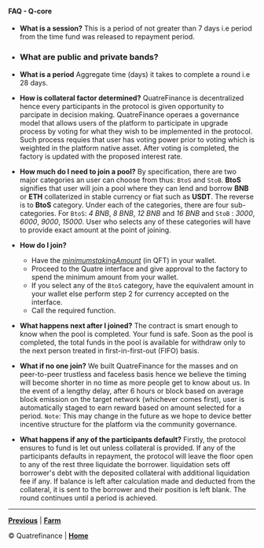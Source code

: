 #### FAQ - Q-core

- **What is a session?**
This is a period of not greater than 7 days i.e period from the time fund was released to repayment period.

- ### What are public and private bands?

- **What is a period**
Aggregate time (days) it takes to complete a round i.e 28 days.

- **How is collateral factor determined?**
QuatreFinance is decentralized hence every participants in the protocol is given opportunity to parcipate in decision making. QuatreFinance operaes a governance model that allows users of the platform to participate in upgrade process by voting for what they wish to be implemented in the protocol. Such process requies that user has voting power prior to voting which is weighted in the platform native asset. After voting is completed, the factory is updated with the proposed interest rate.

- **How much do I need to join a pool?**
By specification, there are two major categories an user can choose from thus: `BtoS` and `StoB`. **BtoS** signifies that user will join a pool where they can lend and borrow **BNB** or **ETH** collaterized in stable currency or fiat such as **USDT**. The reverse is to **BtoS** category. Under each of the categories, there are four sub-categories. For `BtoS`: *4 BNB*, *8 BNB*, *12 BNB* and *16 BNB* and `StoB` : *3000*, *6000*, *9000*, *15000*. User who selects any of these categories will have to provide exact amount at the point of joining.

- **How do I join?**
    - Have the _[minimumstakingAmount]()_ (in QFT) in your wallet.
    - Proceed to the Quatre interface and give approval to the factory to spend the minimum amount from your wallet.
    - If you select any of the `BtoS` category, have the equivalent amount in your wallet else perform step 2 for currency accepted on the interface.
    - Call the required function.

- **What happens next after I joined?**
The contract is smart enough to know when the pool is completed. Your fund is safe. Soon as the pool is completed, the total funds in the pool is available for withdraw only to the next person treated in first-in-first-out (FIFO) basis.

- **What if no one join?**
We built QuatreFinance for the masses and on peer-to-peer trustless and faceless basis hence we believe the timing will become shorter in no time as more people get to know about us. In the event of a lengthy delay, after 6 hours or block based on average block emission on the target network (whichever comes first), user is automatically staged to earn reward based on amount selected for a period. 
`Note`: This may change in the future as we hope to device better incentive structure for the platform via the community governance.

- **What happens if any of the participants default?**
Firstly, the protocol ensures to fund is let out unless collateral is provided. If any of the participants defaults in repayment, the protocol will leave the floor open to any of the rest three liquidate the borrower. liquidation sets off borrower's debt with the deposited collateral with additional liquidation fee if any. If balance is left after calculation made and deducted from the collateral, it is sent to the borrower and their position is left blank.  The round continues until a period is achieved. 

----------------------------


**[Previous](https://github.com/Quatre-Finance/Q-paper/blob/main/q_core/Q_core.md)** | **[Farm](https://github.com/Quatre-Finance/Q-paper/tree/main/q_farm)**

:copyright: Quatrefinance | **[Home](https://github.com/Quatre-Finance/Q-paper#concept-overview)**

